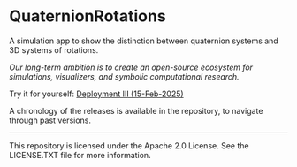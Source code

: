 # QuaternionRotations
A simulation app to show the distinction between quaternion systems and 3D systems of rotations. 

_Our long-term ambition is to create an open-source ecosystem for simulations, visualizers, and symbolic computational research._

Try it for yourself: 
[Deployment III (15-Feb-2025)]([https://astounding-treacle-4c5631.netlify.app/](https://quaternionsim.netlify.app/))

A chronology of the releases is available in the repository, to navigate through past versions. 

---

This repository is licensed under the Apache 2.0 License. See the LICENSE.TXT file for more information.
